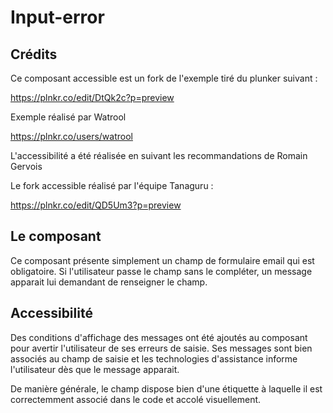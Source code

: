 
# Input-error

## Crédits

Ce composant accessible est un fork de l'exemple tiré du plunker suivant : 

https://plnkr.co/edit/DtQk2c?p=preview

Exemple réalisé par Watrool

https://plnkr.co/users/watrool

L'accessibilité a été réalisée en suivant les recommandations de Romain Gervois

Le fork accessible réalisé par l'équipe Tanaguru :

https://plnkr.co/edit/QD5Um3?p=preview

## Le composant

Ce composant présente simplement un champ de formulaire email qui est obligatoire. Si l'utilisateur passe le champ sans le compléter, un message apparait lui demandant de renseigner le champ.

## Accessibilité

Des conditions d'affichage des messages ont été ajoutés au composant pour avertir l'utilisateur de ses erreurs de saisie. Ses messages sont bien associés au champ de saisie et les technologies d'assistance informe l'utilisateur dès que le message apparait.

De manière générale, le champ dispose bien d'une étiquette à laquelle il est correctemment associé dans le code et accolé visuellement.
